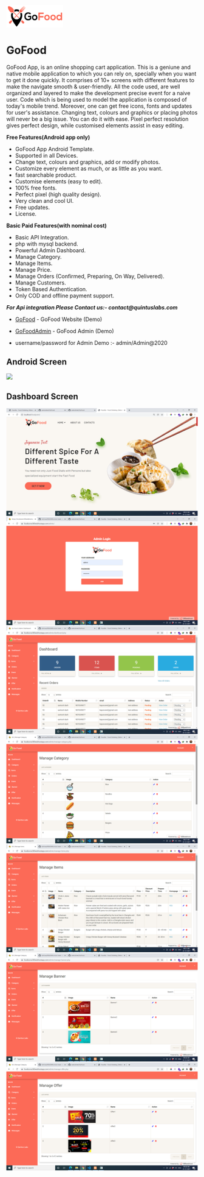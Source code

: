 <a href="https://github.com/santoshnet/GoFood"><img src="screen/logo.png" height="60px" width="150px" title="Grocery" alt="Grocery Store"></a>
# GoFood
GoFood App, is an online shopping cart application. This is a geniune and native mobile application to which you can rely on, specially when you want to get it done quickly. 
It comprises of 10+ screens with different features to make the navigate smooth & user-friendly.
All the code used, are well organized and layered to make the development precise event for a naive user. Code which is being used to model the application is composed of today's mobile trend. Moreover, one can get free icons, fonts and updates for user's assistance. Changing text, colours and graphics or placing photos will never be a big issue. You can do it with ease. Pixel perfect resolution gives perfect design, while customised elements assist in easy editing.

**Free Features(Android app only)**

- GoFood App Android Template.
- Supported in all Devices.
- Change text, colours and graphics, add or modify photos.
- Customize every element as much, or as little as you want.
- fast searchable product.
- Customise elements (easy to edit).
- 100% free fonts.
- Perfect pixel (high quality design).
- Very clean and cool UI.
- Free updates.
- License.

**Basic Paid Features(with nominal cost)**

- Basic API Integration.
- php with mysql backend.
- Powerful Admin Dashboard.
- Manage Category.
- Manage Items.
- Manage Price.
- Manage Orders (Confirmed, Preparing, On Way, Delivered).
- Manage Customers.
- Token Based Authentication.
- Only COD and offline payment support.

**_For Api integration Please Contact us:- contact@quintuslabs.com_**





* [GoFood](https://foodizone.000webhostapp.com/) - GoFood Website (Demo)

* [GoFoodAdmin](https://foodizone.000webhostapp.com/admin) - GoFood Admin (Demo)

- username/password for Admin Demo :- admin/Admin@2020



## Android Screen 

<img src="screen/screen1.png">



## Dashboard Screen

<img src="screen/1.png">

<img src="screen/2.png">

<img src="screen/3.png">

<img src="screen/4.png">

<img src="screen/5.png">

<img src="screen/6.png">

<img src="screen/7.png">
